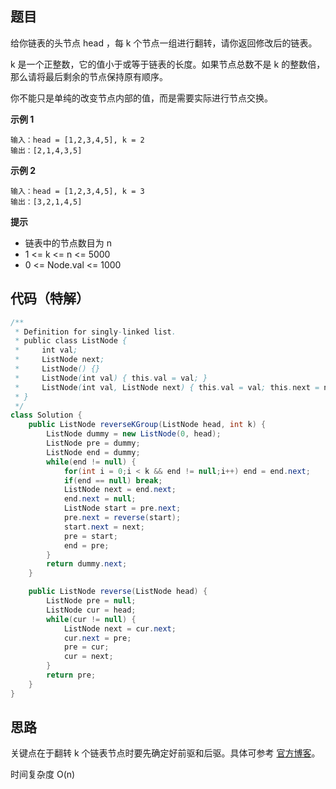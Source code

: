 ## 题目
给你链表的头节点 head ，每 k 个节点一组进行翻转，请你返回修改后的链表。

k 是一个正整数，它的值小于或等于链表的长度。如果节点总数不是 k 的整数倍，那么请将最后剩余的节点保持原有顺序。

你不能只是单纯的改变节点内部的值，而是需要实际进行节点交换。

**示例 1**
```
输入：head = [1,2,3,4,5], k = 2
输出：[2,1,4,3,5]
```

**示例 2**
```
输入：head = [1,2,3,4,5], k = 3
输出：[3,2,1,4,5]
```

**提示**
* 链表中的节点数目为 n
* 1 <= k <= n <= 5000
* 0 <= Node.val <= 1000

## 代码（特解）
```JAVA
/**
 * Definition for singly-linked list.
 * public class ListNode {
 *     int val;
 *     ListNode next;
 *     ListNode() {}
 *     ListNode(int val) { this.val = val; }
 *     ListNode(int val, ListNode next) { this.val = val; this.next = next; }
 * }
 */
class Solution {
    public ListNode reverseKGroup(ListNode head, int k) {
        ListNode dummy = new ListNode(0, head);
        ListNode pre = dummy;
        ListNode end = dummy;
        while(end != null) {
            for(int i = 0;i < k && end != null;i++) end = end.next;
            if(end == null) break;
            ListNode next = end.next;
            end.next = null;
            ListNode start = pre.next;
            pre.next = reverse(start);
            start.next = next;
            pre = start;
            end = pre;
        }
        return dummy.next;
    }

    public ListNode reverse(ListNode head) {
        ListNode pre = null;
        ListNode cur = head;
        while(cur != null) {
            ListNode next = cur.next;
            cur.next = pre;
            pre = cur;
            cur = next;
        }
        return pre;
    }
}
```

## 思路

关键点在于翻转 k 个链表节点时要先确定好前驱和后驱。具体可参考 [官方博客](https://leetcode.cn/problems/reverse-nodes-in-k-group/solution/k-ge-yi-zu-fan-zhuan-lian-biao-by-leetcode-solutio/)。

时间复杂度 O(n)